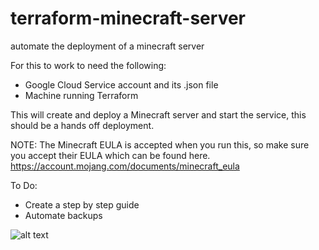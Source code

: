# terraform-minecraft-server
automate the deployment of a minecraft server

For this to work to need the following:

- Google Cloud Service account and its .json file
- Machine running Terraform

This will create and deploy a Minecraft server and start the service, this should be a hands off deployment.

NOTE: The Minecraft EULA is accepted when you run this, so make sure you accept their EULA which can be found here. https://account.mojang.com/documents/minecraft_eula

To Do:

- Create a step by step guide
- Automate backups

![alt text](https://ibb.co/jMsNtB6)
